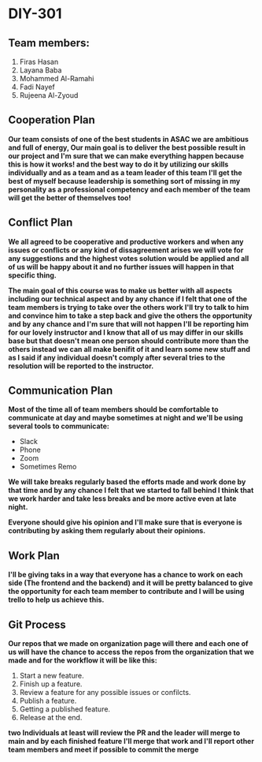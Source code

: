 # DIY-301

## Team members:
1. Firas Hasan
2. Layana Baba
3. Mohammed Al-Ramahi
4. Fadi Nayef
5. Rujeena Al-Zyoud 

## Cooperation Plan

**Our team consists of one of the best students in ASAC we are ambitious and full of energy, Our main goal is to deliver the best possible result in our project and I'm sure that we can make everything happen because this is how it works! and the best way to do it by utilizing our skills individually and as a team and as a team  leader of this team I'll get the best of myself because leadership is something sort of missing in my personality as a professional competency and each member of the team will get the better of themselves too!**

## Conflict Plan

**We all agreed to be cooperative and productive workers and when any issues or conflicts or any kind of dissagreement arises we will vote for any suggestions and the highest
votes solution would be applied and all of us will be happy about it and no further issues will happen in that specific thing.**
 
**The main goal of this course was to make us better with all aspects including our technical aspect and by any chance if I felt that one of the team members is trying to take 
over the others work I'll try to talk to him and convince him to take a step back and give the others the opportunity and by any chance and I'm sure that will not happen I'll
be reporting him for our lovely instructor and I know that all of us may differ in our skills base but that doesn't mean one person should contribute more than the others instead we can all make benifit of it and learn some new stuff and as I said if any individual doesn't comply after several tries to the resolution will be reported to the instructor.**

## Communication Plan

**Most of the time all of team members should be comfortable to communicate at day and maybe sometimes at night and we'll be using several tools to communicate:**

 - Slack
 - Phone
 - Zoom
 - Sometimes Remo

**We will take breaks regularly based the efforts made and work done by that time and by any chance I felt that we started to fall behind I think that we work harder and take less breaks and be more active even at late night.**

**Everyone should give his opinion and I'll make sure that is everyone is contributing by asking them regularly about their opinions.**

## Work Plan

**I'll be giving taks in a way that everyone has a chance to work on each side (The frontend and the backend) and it will be pretty balanced to give the opportunity for each team member to contribute and I will be using trello to help us achieve this.**

## Git Process


**Our repos that we made on organization page will there and each one of us will have the chance to access the repos from the organization that we made and for the workflow it will be like this:**

1. Start a new feature.
2. Finish up a feature.
3. Review a feature for any possible issues or confilcts.
4. Publish a feature.
5. Getting a published feature.
6. Release at the end.

**two Individuals at least will review the PR and the leader will merge to main and by each finished feature I'll merge that work and I'll report other team members and meet if possible to commit the merge**












